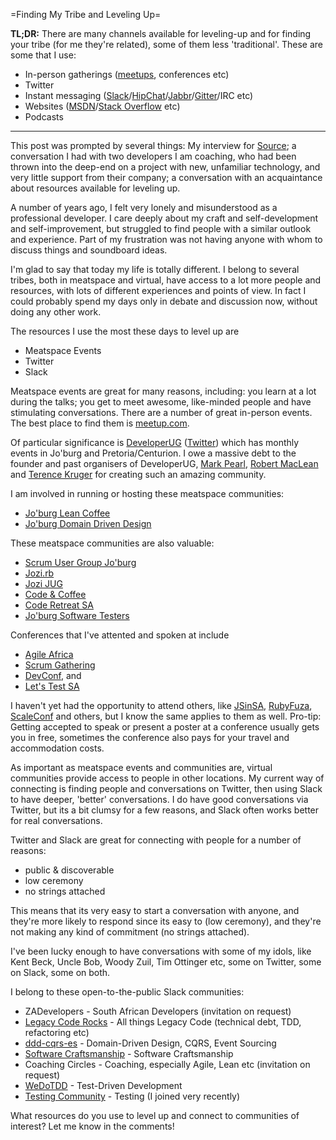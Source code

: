 =Finding My Tribe and Leveling Up=

**TL;DR:** There are many channels available for leveling-up and for finding your tribe (for me they're related), some of them less 'traditional'. These are some that I use:
 - In-person gatherings ([meetups](meetup.com), conferences etc)
 - Twitter
 - Instant messaging ([Slack](http://slack.com)/[HipChat](http://hipchat.com)/[Jabbr](http://jabbr.net)/[Gitter](http://gitter.im)/IRC etc)
 - Websites ([MSDN](http://msdn.microsoft.com)/[Stack Overflow](http://stackoverflow.com) etc)
 - Podcasts

--------

This post was prompted by several things: My interview for [Source](http://source.technology/);  a conversation I had with two developers I am coaching, who had been thrown into the deep-end on a project with new, unfamiliar technology, and very little support from their company; a conversation with an acquaintance about resources available for leveling up.

A number of years ago, I felt very lonely and misunderstood as a professional developer. I care deeply about my craft and self-development and self-improvement, but struggled to find people with a similar outlook and experience. Part of my frustration was not having anyone with whom to discuss things and soundboard ideas.

I'm glad to say that today my life is totally different. I belong to several tribes, both in meatspace and virtual, have access to a lot more people and resources, with lots of different experiences and points of view. In fact I could probably spend my days only in debate and discussion now, without doing any other work.

The resources I use the most these days to level up are 
- Meatspace Events
- Twitter
- Slack

Meatspace events are great for many reasons, including: you learn at a lot during the talks; you get to meet awesome, like-minded people and have stimulating conversations. There are a number of great in-person events. The best place to find them is [meetup.com](meetup.com). 

Of particular significance is [DeveloperUG](http://www.meetup.com/DeveloperUG/) ([Twitter](https://twitter.com/developerug)) which has monthly events in Jo'burg and Pretoria/Centurion. I owe a massive debt to the founder and past organisers of DeveloperUG, [Mark Pearl](https://twitter.com/MarkPearlCoZa), [Robert MacLean](https://twitter.com/rmaclean) and [Terence Kruger](https://twitter.com/tjmkruger) for creating such an amazing community.

I am involved in running or hosting these meatspace communities:
 - [Jo'burg Lean Coffee](https://www.meetup.com/Lean-Coffee-JHB/)
 - [Jo'burg Domain Driven Design](www.meetup.com/Johannesburg-Domain-Driven-Design-Meetup/)

These meatspace communities are also valuable:
 - [Scrum User Group Jo'burg](https://www.meetup.com/Scrum-User-Group-Johannesburg/)
 - [Jozi.rb](https://www.meetup.com/joziruby/)
 - [Jozi JUG](https://www.meetup.com/Jozi-JUG/)
 - [Code & Coffee](https://www.meetup.com/Code-Coffee-JHB/)
 - [Code Retreat SA](https://www.meetup.com/coderetreat/)
 - [Jo'burg Software Testers](https://www.meetup.com/Joburg-Software-Testers2/)

Conferences that I've attented and spoken at include 
 - [Agile Africa](http://agileafricaconf.com/])
 - [Scrum Gathering](http://sugsa.org.za/event/scrum-gathering-south-africa-2016/)
 - [DevConf](www.devconf.co.za), and 
 - [Let's Test SA](http://lets-test.com/?page_id=4964) 
 
 I haven't yet had the opportunity to attend others, like [JSinSA](jsinsa.co.za), [RubyFuza](http://www.rubyfuza.org/), [ScaleConf](http://scaleconf.org/) and others, but I know the same applies to them as well. Pro-tip: Getting accepted to speak or present a poster at a conference usually gets you in free, sometimes the conference also pays for your travel and accommodation costs. 

As important as meatspace events and communities are, virtual communities provide access to people in other locations. My current way of connecting is finding people and conversations on Twitter, then using Slack to have deeper, 'better' conversations. I do have good conversations via Twitter, but its a bit clumsy for a few reasons, and Slack often works better for real conversations.

Twitter and Slack are great for connecting with people for a number of reasons:
 - public & discoverable
 - low ceremony
 - no strings attached

This means that its very easy to start a conversation with anyone, and they're more likely to respond since its easy to (low ceremony), and they're not making any kind of commitment (no strings attached). 

I've been lucky enough to have conversations with some of my idols, like Kent Beck, Uncle Bob, Woody Zuil, Tim Ottinger etc, some on Twitter, some on Slack, some on both. 

I belong to these open-to-the-public Slack communities:
 - ZADevelopers - South African Developers  (invitation on request)
 - [Legacy Code Rocks](http://slack.legacycode.rocks/) - All things Legacy Code (technical debt, TDD, refactoring etc)
 - [ddd-cqrs-es](https://ddd-cqrs-es.herokuapp.com/) - Domain-Driven Design, CQRS, Event Sourcing 
 - [Software Craftsmanship](http://slack.softwarecraftsmanship.org/) - Software Craftsmanship
 - Coaching Circles - Coaching, especially Agile, Lean etc (invitation on request)
 - [WeDoTDD](http://slack.wedotdd.com/) - Test-Driven Development
 - [Testing Community](http://www.testers.io/) - Testing (I joined very recently)

What resources do you use to level up and connect to communities of interest? Let me know in the comments!